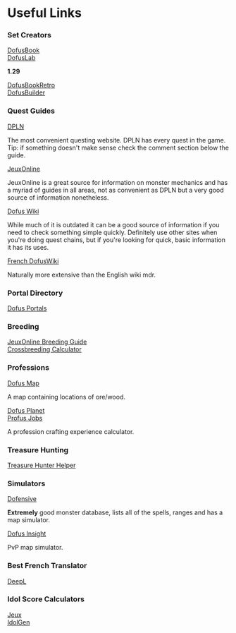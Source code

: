 # Useful Links

### Set Creators

[DofusBook](https://www.dofusbook.net/en/)  
[DofusLab](https://dofuslab.io/)

**1.29**

[DofusBookRetro](https://retro.dofusbook.net/en/)  
[DofusBuilder](https://dofusbuilder.com/)

### Quest Guides

[DPLN](https://www.dofuspourlesnoobs.com/) 

The most convenient questing website. DPLN has every quest in the game. Tip: if something doesn't make sense check the comment section below the guide. 

[JeuxOnline](https://dofus.jeuxonline.info/)

JeuxOnline is a great source for information on monster mechanics and has a myriad of guides in all areas, not as convenient as DPLN but a very good source of information nonetheless.

[Dofus Wiki](https://dofuswiki.fandom.com/wiki/Dofus_Wiki)

While much of it is outdated it can be a good source of information if you need to check something simple quickly. Definitely use other sites when you're doing quest chains, but if you're looking for quick, basic information it has its uses.

[French DofusWiki](https://wiki-dofus.eu/w/Accueil)

Naturally more extensive than the English wiki mdr.

### Portal Directory

[Dofus Portals](https://dofus-portals.fr/portails/66)

### Breeding

[JeuxOnline Breeding Guide](https://forums.jeuxonline.info/sujet/725659/montures-guide-de-l-eleveur)  
[Crossbreeding Calculator](http://felis-silvestris.lescigales.org/)

### Professions

[Dofus Map](https://dofus-map.com/)

A map containing locations of ore/wood.

[Dofus Planet](https://www.dofusplanet.com/metier)  
[Profus Jobs](https://profus.net/jobs)

A profession crafting experience calculator.

### Treasure Hunting

[Treasure Hunter Helper](https://dofus-map.com/en/hunt)

### Simulators

[Dofensive](https://dofensive.com/en)

**Extremely** good monster database, lists all of the spells, ranges and has a map simulator.

[Dofus Insight](https://dofus-insight.com/)

PvP map simulator.

### Best French Translator

[DeepL](https://www.deepl.com/translator)

### Idol Score Calculators

[Jeux](https://dofus.jeuxonline.info/idoles)  
[IdolGen](http://www.idolegen-1.appspot.com/idolegeneration/en)

